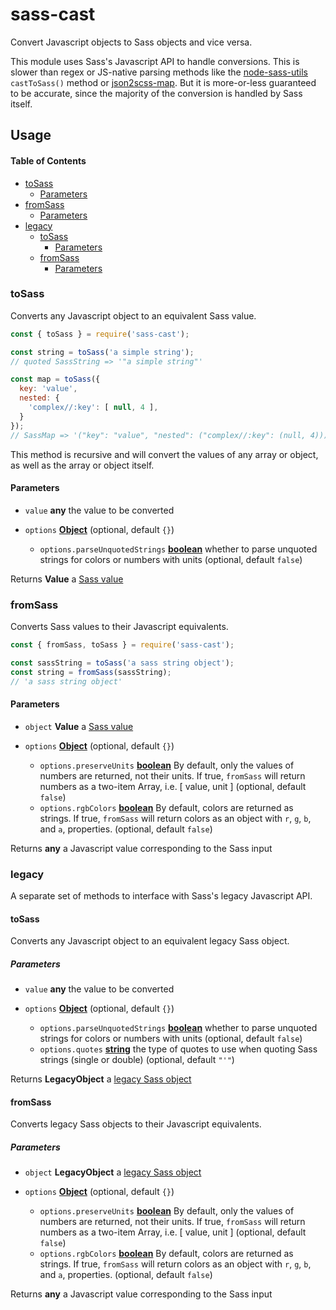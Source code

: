 # sass-cast

Convert Javascript objects to Sass objects and vice versa.

This module uses Sass's Javascript API to handle conversions.
This is slower than regex or JS-native parsing methods like the
[node-sass-utils](https://www.npmjs.com/package/node-sass-utils) `castToSass()` method
or [json2scss-map](https://www.npmjs.com/package/json2scss-map).
But it is more-or-less guaranteed to be accurate, since the majority of
the conversion is handled by Sass itself.

## Usage

<!-- Generated by documentation.js. Update this documentation by updating the source code. -->

#### Table of Contents

*   [toSass](#tosass)
    *   [Parameters](#parameters)
*   [fromSass](#fromsass)
    *   [Parameters](#parameters-1)
*   [legacy](#legacy)
    *   [toSass](#tosass-1)
        *   [Parameters](#parameters-2)
    *   [fromSass](#fromsass-1)
        *   [Parameters](#parameters-3)

### toSass

Converts any Javascript object to an equivalent Sass value.

```javascript
const { toSass } = require('sass-cast');

const string = toSass('a simple string');
// quoted SassString => '"a simple string"'

const map = toSass({
  key: 'value',
  nested: {
    'complex//:key': [ null, 4 ],
  }
});
// SassMap => '("key": "value", "nested": ("complex//:key": (null, 4)))'
```

This method is recursive and will convert the values of any array or object, as well as the array or object itself.

#### Parameters

*   `value` **any** the value to be converted
*   `options` **[Object](https://developer.mozilla.org/docs/Web/JavaScript/Reference/Global_Objects/Object)**  (optional, default `{}`)

    *   `options.parseUnquotedStrings` **[boolean](https://developer.mozilla.org/docs/Web/JavaScript/Reference/Global_Objects/Boolean)** whether to parse unquoted strings for colors or numbers with units (optional, default `false`)

Returns **Value** a [Sass value](https://sass-lang.com/documentation/js-api/classes/Value)

### fromSass

Converts Sass values to their Javascript equivalents.

```javascript
const { fromSass, toSass } = require('sass-cast');

const sassString = toSass('a sass string object');
const string = fromSass(sassString);
// 'a sass string object'
```

#### Parameters

*   `object` **Value** a [Sass value](https://sass-lang.com/documentation/js-api/classes/Value)
*   `options` **[Object](https://developer.mozilla.org/docs/Web/JavaScript/Reference/Global_Objects/Object)**  (optional, default `{}`)

    *   `options.preserveUnits` **[boolean](https://developer.mozilla.org/docs/Web/JavaScript/Reference/Global_Objects/Boolean)** By default, only the values of numbers are returned, not their units. If true, `fromSass` will return numbers as a two-item Array, i.e. \[ value, unit ] (optional, default `false`)
    *   `options.rgbColors` **[boolean](https://developer.mozilla.org/docs/Web/JavaScript/Reference/Global_Objects/Boolean)** By default, colors are returned as strings. If true, `fromSass` will return colors as an object with `r`, `g`, `b`, and `a`, properties. (optional, default `false`)

Returns **any** a Javascript value corresponding to the Sass input

### legacy

A separate set of methods to interface with Sass's legacy Javascript API.

#### toSass

Converts any Javascript object to an equivalent legacy Sass object.

##### Parameters

*   `value` **any** the value to be converted
*   `options` **[Object](https://developer.mozilla.org/docs/Web/JavaScript/Reference/Global_Objects/Object)**  (optional, default `{}`)

    *   `options.parseUnquotedStrings` **[boolean](https://developer.mozilla.org/docs/Web/JavaScript/Reference/Global_Objects/Boolean)** whether to parse unquoted strings for colors or numbers with units (optional, default `false`)
    *   `options.quotes` **[string](https://developer.mozilla.org/docs/Web/JavaScript/Reference/Global_Objects/String)** the type of quotes to use when quoting Sass strings (single or double) (optional, default `"'"`)

Returns **LegacyObject** a [legacy Sass object](https://sass-lang.com/documentation/js-api/modules#LegacyValue)

#### fromSass

Converts legacy Sass objects to their Javascript equivalents.

##### Parameters

*   `object` **LegacyObject** a [legacy Sass object](https://sass-lang.com/documentation/js-api/modules#LegacyValue)
*   `options` **[Object](https://developer.mozilla.org/docs/Web/JavaScript/Reference/Global_Objects/Object)**  (optional, default `{}`)

    *   `options.preserveUnits` **[boolean](https://developer.mozilla.org/docs/Web/JavaScript/Reference/Global_Objects/Boolean)** By default, only the values of numbers are returned, not their units. If true, `fromSass` will return numbers as a two-item Array, i.e. \[ value, unit ] (optional, default `false`)
    *   `options.rgbColors` **[boolean](https://developer.mozilla.org/docs/Web/JavaScript/Reference/Global_Objects/Boolean)** By default, colors are returned as strings. If true, `fromSass` will return colors as an object with `r`, `g`, `b`, and `a`, properties. (optional, default `false`)

Returns **any** a Javascript value corresponding to the Sass input
